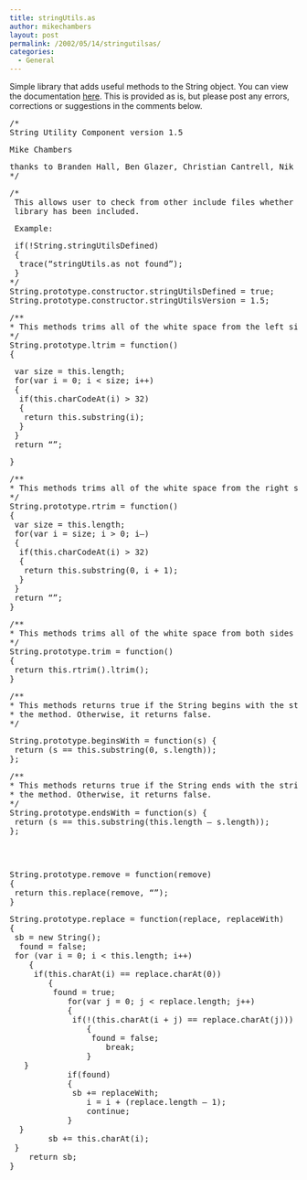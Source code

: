 ```yaml
---
title: stringUtils.as
author: mikechambers
layout: post
permalink: /2002/05/14/stringutilsas/
categories:
  - General
---
```



Simple library that adds useful methods to the String object. You can view the documentation [here][1]. This is provided as is, but please post any errors, corrections or suggestions in the comments below.
<PRE>/*<BR />String Utility Component version 1.5</PRE>

<PRE>Mike Chambers</PRE>

<PRE>thanks to Branden Hall, Ben Glazer, Christian Cantrell, Nik Schramm<BR />*/</PRE>

<PRE>/*<BR />&nbsp;This allows user to check from other include files whether or not the stringUtils<BR />&nbsp;library has been included.</PRE>

<PRE>&nbsp;Example:</PRE>

<PRE>&nbsp;if(!String.stringUtilsDefined)<BR />&nbsp;{<BR />&nbsp;&nbsp;trace(&#8220;stringUtils.as not found&#8221;);<BR />&nbsp;}<BR />*/<BR />String.prototype.constructor.stringUtilsDefined = true;<BR />String.prototype.constructor.stringUtilsVersion = 1.5;</PRE>

<PRE>/**<BR />*&nbsp;This methods trims all of the white space from the left side of a String.<BR />*/<BR />String.prototype.ltrim = function()<BR />{</PRE>

<PRE>&nbsp;var size = this.length;<BR />&nbsp;for(var i = 0; i &lt; size; i++)<BR />&nbsp;{<BR />&nbsp;&nbsp;if(this.charCodeAt(i) &gt; 32)<BR />&nbsp;&nbsp;{<BR />&nbsp;&nbsp;&nbsp;return this.substring(i);<BR />&nbsp;&nbsp;}<BR />&nbsp;}<BR />&nbsp;return &#8220;&#8221;;</PRE>

<PRE>}</PRE>

<PRE>/**<BR />*&nbsp;This methods trims all of the white space from the right side of a String.<BR />*/<BR />String.prototype.rtrim = function()<BR />{<BR />&nbsp;var size = this.length;<BR />&nbsp;for(var i = size; i &gt; 0; i&#8211;)<BR />&nbsp;{<BR />&nbsp;&nbsp;if(this.charCodeAt(i) &gt; 32)<BR />&nbsp;&nbsp;{<BR />&nbsp;&nbsp;&nbsp;return this.substring(0, i + 1);<BR />&nbsp;&nbsp;}<BR />&nbsp;}<BR />&nbsp;return &#8220;&#8221;;<BR />}</PRE>

<PRE>/**<BR />*&nbsp;This methods trims all of the white space from both sides of a String.<BR />*/<BR />String.prototype.trim = function()<BR />{<BR />&nbsp;return this.rtrim().ltrim();<BR />}</PRE>

<PRE>/**<BR />*&nbsp;This methods returns true if the String begins with the string passed into<BR />*&nbsp;the method. Otherwise, it returns false.<BR />*/</PRE>

<PRE>String.prototype.beginsWith = function(s) {<BR />&nbsp;return (s == this.substring(0, s.length));<BR />};</PRE>

<PRE>/**<BR />*&nbsp;This methods returns true if the String ends with the string passed into<BR />*&nbsp;the method. Otherwise, it returns false.<BR />*/<BR />String.prototype.endsWith = function(s) {<BR />&nbsp;return (s == this.substring(this.length &#8211; s.length));<BR />};</PRE>

<PRE>&nbsp;</PRE>

<PRE><BR />String.prototype.remove = function(remove)<BR />{<BR />&nbsp;return this.replace(remove, &#8220;&#8221;);<BR />}</PRE>

<PRE>String.prototype.replace = function(replace, replaceWith)<BR />{<BR />&nbsp;sb = new String();<BR />&nbsp;&nbsp;found = false;<BR />&nbsp;for (var i = 0; i &lt; this.length; i++)<BR />&nbsp;&nbsp;&nbsp; {<BR />&nbsp;&nbsp;&nbsp; &nbsp;if(this.charAt(i) == replace.charAt(0))<BR />&nbsp;&nbsp;&nbsp;&nbsp;&nbsp;&nbsp;&nbsp; {&nbsp;&nbsp;&nbsp;<BR />&nbsp;&nbsp;&nbsp;&nbsp;&nbsp;&nbsp;&nbsp; &nbsp;found = true;<BR />&nbsp;&nbsp;&nbsp;&nbsp;&nbsp;&nbsp;&nbsp;&nbsp;&nbsp;&nbsp;&nbsp; for(var j = 0; j &lt; replace.length; j++)<BR />&nbsp;&nbsp;&nbsp;&nbsp;&nbsp;&nbsp;&nbsp;&nbsp;&nbsp;&nbsp;&nbsp; {<BR />&nbsp;&nbsp;&nbsp;&nbsp;&nbsp;&nbsp;&nbsp;&nbsp;&nbsp;&nbsp;&nbsp; &nbsp;if(!(this.charAt(i + j) == replace.charAt(j)))<BR />&nbsp;&nbsp;&nbsp;&nbsp;&nbsp;&nbsp;&nbsp;&nbsp;&nbsp;&nbsp;&nbsp;&nbsp;&nbsp;&nbsp;&nbsp; {<BR />&nbsp;&nbsp;&nbsp;&nbsp;&nbsp;&nbsp;&nbsp;&nbsp;&nbsp;&nbsp;&nbsp;&nbsp;&nbsp;&nbsp;&nbsp; &nbsp;found = false;<BR />&nbsp;&nbsp;&nbsp;&nbsp;&nbsp;&nbsp;&nbsp;&nbsp;&nbsp;&nbsp;&nbsp;&nbsp;&nbsp;&nbsp;&nbsp;&nbsp;&nbsp;&nbsp;&nbsp; break;<BR />&nbsp;&nbsp;&nbsp;&nbsp;&nbsp;&nbsp;&nbsp;&nbsp;&nbsp;&nbsp;&nbsp;&nbsp;&nbsp;&nbsp;&nbsp; }<BR />&nbsp;&nbsp;&nbsp;}<BR />&nbsp;&nbsp;&nbsp;&nbsp;&nbsp;&nbsp;&nbsp;&nbsp;&nbsp;&nbsp;&nbsp; if(found)<BR />&nbsp;&nbsp;&nbsp;&nbsp;&nbsp;&nbsp;&nbsp;&nbsp;&nbsp;&nbsp;&nbsp; {<BR />&nbsp;&nbsp;&nbsp;&nbsp;&nbsp;&nbsp;&nbsp;&nbsp;&nbsp;&nbsp;&nbsp; &nbsp;sb += replaceWith;<BR />&nbsp;&nbsp;&nbsp;&nbsp;&nbsp;&nbsp;&nbsp;&nbsp;&nbsp;&nbsp;&nbsp;&nbsp;&nbsp;&nbsp;&nbsp; i = i + (replace.length &#8211; 1);<BR />&nbsp;&nbsp;&nbsp;&nbsp;&nbsp;&nbsp;&nbsp;&nbsp;&nbsp;&nbsp;&nbsp;&nbsp;&nbsp;&nbsp;&nbsp; continue;<BR />&nbsp;&nbsp;&nbsp;&nbsp;&nbsp;&nbsp;&nbsp;&nbsp;&nbsp;&nbsp;&nbsp; }<BR />&nbsp;&nbsp;}<BR />&nbsp;&nbsp;&nbsp;&nbsp;&nbsp;&nbsp;&nbsp; sb += this.charAt(i);<BR />&nbsp;}<BR />&nbsp;&nbsp;&nbsp; return sb;<BR />}<BR /></PRE>

 [1]: /mesh/files/stringutils/